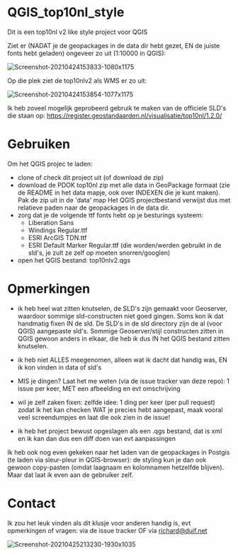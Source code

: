 # QGIS_top10nl_style

Dit is een top10nl v2 like style project voor QGIS

Ziet er (NADAT je de geopackages in de data dir hebt gezet, EN de juiste fonts hebt geladen) ongeveer zo uit (1:10000 in QGIS):

![Screenshot-20210424153833-1080x1175](https://user-images.githubusercontent.com/731673/115961228-c866ab00-a515-11eb-9309-7cf0f9606e9e.png)

Op die plek ziet de top10nlv2 als WMS er zo uit:

![Screenshot-20210424153854-1077x1175](https://user-images.githubusercontent.com/731673/115961207-abca7300-a515-11eb-947a-373c18cae51e.png)

Ik heb zoveel mogelijk geprobeerd gebruik te maken van de officiele SLD's die staan op: https://register.geostandaarden.nl/visualisatie/top10nl/1.2.0/

# Gebruiken

Om het QGIS projec te laden:

- clone of check dit project uit (of download de zip)
- download de PDOK top10nl zip met alle data in GeoPackage formaat (zie de README in het data mapje, ook over INDEXEN die je kunt maken). 
  Pak de zip uit in de 'data' map
  Het QGIS projectbestand verwijst dus met relatieve paden naar de geopackages in de data dir.
- zorg dat je de volgende ttf fonts hebt op je besturings systeem: 
  - Liberation Sans
  - Windings Regular.ttf
  - ESRI ArcGIS TDN.ttf
  - ESRI Default Marker Regular.ttf
  (die worden/werden gebruikt in de sld's, je zult ze zelf op moeten snorren/googlen)
 - open het QGIS bestand: top10nlv2.qgs
 
 # Opmerkingen
 
 - ik heb heel wat zitten knutselen, de SLD's zijn gemaakt voor Geoserver, waardoor sommige sld-constructen niet goed gingen. 
 Soms kon ik dat handmatig fixen IN de sld. De SLD's in de sld directory zijn de al (voor QGIS) aangepaste sld's.
 Sommige Geoserver/stijl constructen zitten in QGIS gewoon anders in elkaar, die heb ik dus IN het QGIS bestand zitten knutselen.
 
 - ik heb niet ALLES meegenomen, alleen wat ik dacht dat handig was, EN ik kon vinden in data of sld's
 - MIS je dingen? Laat het me weten (via de issue tracker van deze repo): 1 issue per keer, MET een afbeelding en evt omschrijving
 - wil je zelf zaken fixen: zelfde idee: 1 ding per keer (per pull request) zodat ik het kan checken WAT je precies hebt aangepast, maak vooral veel screendumpjes en laat die ook zien in de issue!
 - ik heb het project bewust opgeslagen als een .qgs bestand, dat is xml en ik kan dan dus een diff doen van evt aanpassingen

Ik heb ook nog even gekeken naar het laden van de geopackages in Postgis (te laden via sleur-pleur in QGIS-browser): de styling kun je dan ook gewoon copy-pasten (omdat laagnaam en kolomnamen hetzelfde blijven).
Maar dat laat ik even aan de gebruiker zelf.
 
 # Contact
 
 Ik zou het leuk vinden als dit klusje voor anderen handig is, evt opmerkingen of vragen: via de issue tracker OF via richard@duif.net
 
 ![Screenshot-20210425213230-1930x1035](https://user-images.githubusercontent.com/731673/116007368-cb45c680-a60f-11eb-9a0e-77e7afebed36.png)

 
 
 
 


